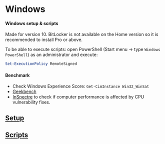# Windows

#### Windows setup & scripts

Made for version 10. BitLocker is not available on the Home version so it is recommended to install Pro or above.

To be able to execute scripts: open PowerShell (Start menu -> type `Windows PowerShell`) as an administrator and execute:
```powershell
Set-ExecutionPolicy RemoteSigned
```

#### Benchmark

- Check Windows Experience Score: `Get-CimInstance Win32_WinSat`
- [Geekbench](https://www.geekbench.com/)
- [InSpectre](https://www.grc.com/inspectre.htm) to check if computer performance is affected by CPU vulnerability fixes.

## [Setup](setup.md)

## [Scripts](scripts)
